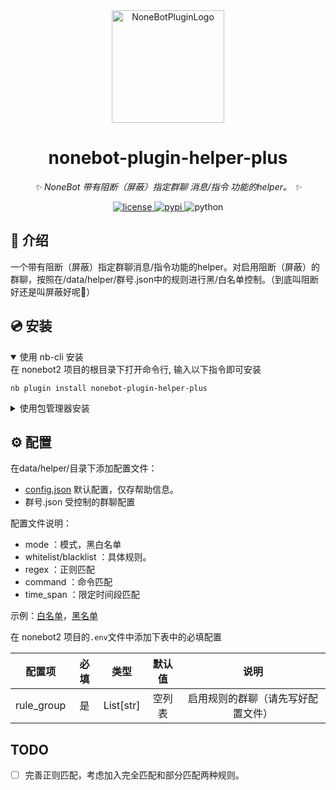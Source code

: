 <div align="center">
  <a href="https://v2.nonebot.dev/store"><img src="https://nonebot.dev/logo.png" width="180" height="180" alt="NoneBotPluginLogo"></a>
  <br>
</div>

<div align="center">

# nonebot-plugin-helper-plus

_✨ NoneBot 带有阻断（屏蔽）指定群聊 消息/指令 功能的helper。 ✨_


<a href="./LICENSE">
    <img src="https://img.shields.io/github/license/fR0Z863xF/nonebot-plugin-helper-plus.svg" alt="license">
</a>
<a href="https://pypi.python.org/pypi/nonebot-plugin-helper-plus">
    <img src="https://img.shields.io/pypi/v/nonebot-plugin-helper-plus.svg" alt="pypi">
</a>
<img src="https://img.shields.io/badge/python-3.8+-blue.svg" alt="python">

</div>

## 📖 介绍

一个带有阻断（屏蔽）指定群聊消息/指令功能的helper。对启用阻断（屏蔽）的群聊，按照在/data/helper/群号.json中的规则进行黑/白名单控制。（到底叫阻断好还是叫屏蔽好呢🤔）  

## 💿 安装

<details open>
<summary>使用 nb-cli 安装</summary>
在 nonebot2 项目的根目录下打开命令行, 输入以下指令即可安装

    nb plugin install nonebot-plugin-helper-plus

</details>

<details>
<summary>使用包管理器安装</summary>
在 nonebot2 项目的插件目录下, 打开命令行, 根据你使用的包管理器, 输入相应的安装命令

<details>
<summary>pip</summary>

    pip install nonebot-plugin-helper-plus
</details>


打开 nonebot2 项目根目录下的 `pyproject.toml` 文件, 在 `[tool.nonebot]` 部分追加写入

    plugins = ["nonebot-plugin-helper-plus"]

</details>

## ⚙️ 配置


在data/helper/目录下添加配置文件：  

- [config.json](./ConfigExample/config.json) 默认配置，仅存帮助信息。
- 群号.json 受控制的群聊配置

配置文件说明：

- mode ：模式，黑白名单
- whitelist/blacklist ：具体规则。
- regex ：正则匹配
- command ：命令匹配
- time_span ：限定时间段匹配

示例：[白名单](./白名单示例.json)，[黑名单](./黑名单示例.json)


在 nonebot2 项目的`.env`文件中添加下表中的必填配置

| 配置项 | 必填 | 类型 | 默认值 | 说明 |
|:-----:|:----:|:----:|:----:|:----:|
| rule_group | 是 | List[str] | 空列表 | 启用规则的群聊（请先写好配置文件） |

 

## TODO

- [ ] 完善正则匹配，考虑加入完全匹配和部分匹配两种规则。
